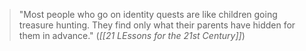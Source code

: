 > "Most people who go on identity quests are like children going treasure hunting. They find only what their parents have hidden for them in advance."
> (_[[21 LEssons for the 21st Century]]_)

